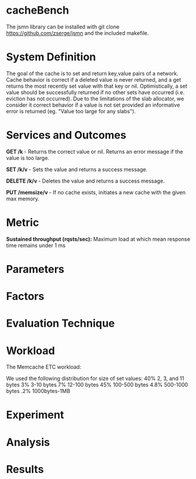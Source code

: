 # cacheBench

The jsmn library can be installed with git clone https://github.com/zserge/jsmn and the included makefile.


<h1> System Definition</h1>
The goal of the cache is to set and return key,value pairs of a network.
Cache behavior is correct if a deleted value is never returned, and a get returns the most recently set value with that key or nil.
Optimistically, a set value should be successfully returned if no other sets have occurred (i.e. eviction has not occurred).
Due to the limitations of the slab allocator, we consider it correct behavior if a value is not set provided an informative error is returned (eg. "Value too large for any slabs").

<h1> Services and Outcomes</h1>
<b>GET /k </b> - Returns the correct value or nil. Returns an error message if the value is too large.

<b>SET /k/v </b> - Sets the value and returns a success message.

<b>DELETE /k/v </b> - Deletes the value and returns a success message.

<b>PUT /memsize/v </b> - If no cache exists, initiates a new cache with the given max memory.

<h1>Metric</h1>
<b>Sustained throughput (rqsts/sec):</b> Maximum load at which mean response time remains under 1 ms

<h1>Parameters</h1>

<h1>Factors</h1>

<h1>Evaluation Technique</h1>

<h1>Workload</h1>
The Memcache ETC workload:

We used the following distribution for size of set values:
40%   2, 3, and 11 bytes
3%    3-10 bytes
7%    12-100 bytes
45%   100-500 bytes
4.8%  500-1000 bytes
.2%   1000bytes-1MB


<h1>Experiment</h1>

<h1>Analysis</h1>

<h1>Results</h1>
